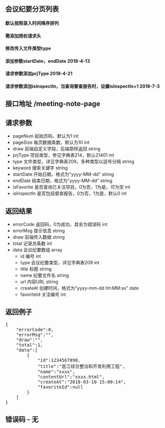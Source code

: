 ## 会议纪要分页列表
#### 默认按照录入时间降序排列
#### 需添加授权请求头
#### 修改传入文件类型type
#### 添加参数startDate，endDate 2018-4-13
#### 请求参数添加prjType 2018-4-21
#### 请求参数添加isInspectIn，当查询督查报告时，设置isInspectIn=1 2018-7-3

## 接口地址 /meeting-note-page

## 请求参数
* pageNum 起始页码，默认为1 int
* pageSize 每页数据条数，默认为10 int
* draw 前端自定义字段，后端原样返回 string
* prjType 项目类型，参见字典表214，默认21401 int
* type 文件类型，详见字典表209，多种类型以逗号分隔 string
* keyword 搜索关键字 string
* startDate 开始日期，格式为"yyyy-MM-dd" string
* endDate 结束日期，格式为"yyyy-MM-dd" string
* isFavorite 是否查询已关注项目，0为否，1为是，可为空 int
* isInspectIn 是否包括督查报告，0为否，1为是，默认0 int


## 返回结果
* errorCode	返回码，0为成功，其余为错误码 int
* errorMsg	提示信息 string
* draw 前端传入数据 string
* total 记录总条数 int
* data 会议纪要数组 array
    *  id 编号 int
    *  type 会议纪要类型，详见字典表209 int 
    *  title 标题 string 
    *  name 纪要文件名 string
    *  url 内容URL string
    *  createAt 创建时间，格式为"yyyy-mm-dd hh:MM:ss" date
    *  favoriteId 关注编号 int

## 返回例子
<pre>
{
	"errorCode":0,
	"errorMsg":"",
	"draw":"",
	"total":1,
	"data":[
		{
			"id":1234567890,
			"title":"邕江综合整治和开发利用工程",
			"name":"xxxx",
			"contentUrl":"xxxx.html",
			"createAt":"2018-03-10 15:00:14",
			"favoriteId":null
		}
	]
}
</pre>

## 错误码 - 无
